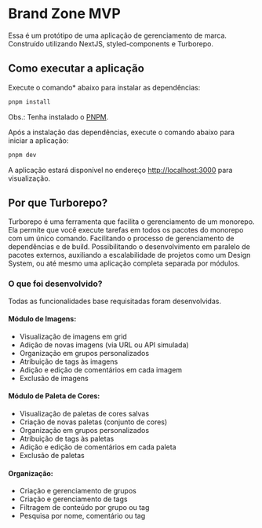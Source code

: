 # Brand Zone MVP

Essa é um protótipo de uma aplicação de gerenciamento de marca. Construído utilizando NextJS, styled-components e Turborepo.

## Como executar a aplicação

Execute o comando\* abaixo para instalar as dependências:

```sh
pnpm install
```

Obs.: Tenha instalado o [PNPM](https://pnpm.io/pt/).

Após a instalação das dependências, execute o comando abaixo para iniciar a aplicação:

```sh
pnpm dev
```

A aplicação estará disponível no endereço [http://localhost:3000](http://localhost:3000) para visualização.

## Por que Turborepo?

Turborepo é uma ferramenta que facilita o gerenciamento de um monorepo. Ela permite que você execute tarefas em todos os pacotes do monorepo com um único comando. Facilitando o processo de gerenciamento de dependências e de build. Possibilitando o desenvolvimento em paralelo de pacotes externos, auxiliando a escalabilidade de projetos como um Design System, ou até mesmo uma aplicação completa separada por módulos.

### O que foi desenvolvido?

Todas as funcionalidades base requisitadas foram desenvolvidas.

#### Módulo de Imagens:

- Visualização de imagens em grid
- Adição de novas imagens (via URL ou API simulada)
- Organização em grupos personalizados
- Atribuição de tags às imagens
- Adição e edição de comentários em cada imagem
- Exclusão de imagens

#### Módulo de Paleta de Cores:

- Visualização de paletas de cores salvas
- Criação de novas paletas (conjunto de cores)
- Organização em grupos personalizados
- Atribuição de tags às paletas
- Adição e edição de comentários em cada paleta
- Exclusão de paletas

#### Organização:

- Criação e gerenciamento de grupos
- Criação e gerenciamento de tags
- Filtragem de conteúdo por grupo ou tag
- Pesquisa por nome, comentário ou tag
